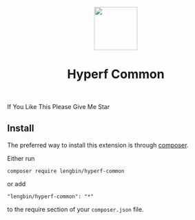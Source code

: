 <p align="center">
    <a href="https://hyperf.io/" target="_blank">
        <img src="https://hyperf.oss-cn-hangzhou.aliyuncs.com/hyperf.png" height="100px">
    </a>
    <h1 align="center">Hyperf Common</h1>
    <br>
</p>

If You Like This Please Give Me Star

Install
------------

The preferred way to install this extension is through [composer](http://getcomposer.org/download/).

Either run

```
composer require lengbin/hyperf-common
```

or add

```
"lengbin/hyperf-common": "*"
```
to the require section of your `composer.json` file.
